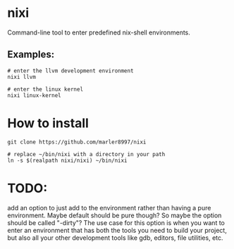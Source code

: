# nixi

Command-line tool to enter predefined nix-shell environments.

## Examples:
```
# enter the llvm development environment
nixi llvm

# enter the linux kernel
nixi linux-kernel
```

# How to install

```
git clone https://github.com/marler8997/nixi

# replace ~/bin/nixi with a directory in your path
ln -s $(realpath nixi/nixi) ~/bin/nixi
```

# TODO:

add an option to just add to the environment rather than having a pure environment.  Maybe default should be pure though?  So maybe the option should be called "-dirty"?  The use case for this option is when you want to enter an environment that has both the tools you need to build your project, but also all your other development tools like gdb, editors, file utilities, etc.
